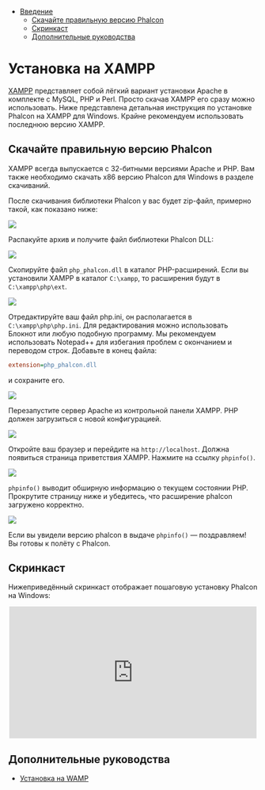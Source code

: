 <div class='article-menu'>
  <ul>
    <li>
      <a href="#overview">Введение</a> <ul>
        <li>
          <a href="#phalcon">Скачайте правильную версию Phalcon</a>
        </li>
        <li>
          <a href="#screencast">Скринкаст</a>
        </li>
        <li>
          <a href="#related">Дополнительные руководства</a>
        </li>
      </ul>
    </li>
  </ul>
</div>

<a name='overview'></a>

# Установка на XAMPP

[XAMPP](https://www.apachefriends.org/download.html) представляет собой лёгкий вариант установки Apache в комплекте с MySQL, PHP и Perl. Просто скачав XAMPP его сразу можно использовать. Ниже представлена детальная инструкция по установке Phalcon на XAMPP для Windows. Крайне рекомендуем использовать последнюю версию XAMPP.

<a name='phalcon'></a>

## Скачайте правильную версию Phalcon

XAMPP всегда выпускается с 32-битными версиями Apache и PHP. Вам также необходимо скачать x86 версию Phalcon для Windows в разделе скачиваний.

После скачивания библиотеки Phalcon у вас будет zip-файл, примерно такой, как показано ниже:

![](/images/content/webserver-xampp-1.png)

Распакуйте архив и получите файл библиотеки Phalcon DLL:

![](/images/content/webserver-xampp-2.png)

Скопируйте файл `php_phalcon.dll` в каталог PHP-расширений. Если вы установили XAMPP в каталог `C:\xampp`, то расширения будут в `C:\xampp\php\ext`.

![](/images/content/webserver-xampp-3.png)

Отредактируйте ваш файл php.ini, он располагается в `C:\xampp\php\php.ini`. Для редактирования можно использовать Блокнот или любую подобную программу. Мы рекомендуем использовать Notepad++ для избегания проблем с окончанием и переводом строк. Добавьте в конец файла:

```ini
extension=php_phalcon.dll
```

и сохраните его.

![](/images/content/webserver-xampp-4.png)

Перезапустите сервер Apache из контрольной панели XAMPP. PHP должен загрузиться с новой конфигурацией.

![](/images/content/webserver-xampp-5.png)

Откройте ваш браузер и перейдите на `http://localhost`. Должна появиться страница приветствия XAMPP. Нажмите на ссылку `phpinfo()`.

![](/images/content/webserver-xampp-6.png)

`phpinfo()` выводит обширную информацию о текущем состоянии PHP. Прокрутите страницу ниже и убедитесь, что расширение phalcon загружено корректно.

![](/images/content/webserver-xampp-7.png)

Если вы увидели версию phalcon в выдаче `phpinfo()` — поздравляем! Вы готовы к полёту с Phalcon.

<a name='screencast'></a>

## Скринкаст

Нижеприведённый скринкаст отображает пошаговую установку Phalcon на Windows:

<div align="center">
  <iframe src="https://player.vimeo.com/video/40265988"
          width="500"
          height="266"
          frameborder="0" webkitallowfullscreen mozallowfullscreen allowfullscreen>
  </iframe>
</div>

<a name='related'></a>

## Дополнительные руководства

- [Установка на WAMP](/[[language]]/[[version]]/webserver-wamp)